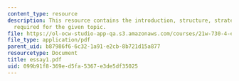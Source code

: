 ```yaml
---
content_type: resource
description: This resource contains the introduction, structure, strategies, and instruction
  required for the given topic.
file: https://ol-ocw-studio-app-qa.s3.amazonaws.com/courses/21w-730-4-expository-writing-analyzing-mass-media-spring-2001/099b91f8369ed5fa5367e3de5df35025_essay1.pdf
file_type: application/pdf
parent_uid: b87986f6-6c32-1a91-e2cb-8b721d15a877
resourcetype: Document
title: essay1.pdf
uid: 099b91f8-369e-d5fa-5367-e3de5df35025
---
```

